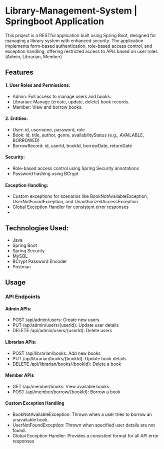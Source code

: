 # Library-Management-System | Springboot Application
  This project is a RESTful application built using Spring Boot, designed for managing a library system with enhanced security. The application implements form-based authentication, role-based access control, and exception handling, offering restricted access to APIs based on user roles (Admin, Librarian, Member)

## Features
#### 1. User Roles and Permissions:
  * Admin: Full access to manage users and books.
  * Librarian: Manage (create, update, delete) book records.
  * Member: View and borrow books.
#### 2. Entities:
 * User: id, username, password, role
 * Book: id, title, author, genre, availabilityStatus (e.g., AVAILABLE, BORROWED)
 * BorrowRecord: id, userId, bookId, borrowDate, returnDate
#### Security:
 * Role-based access control using Spring Security annotations
 * Password hashing using BCrypt
#### Exception Handling:
 * Custom exceptions for scenarios like BookNotAvailableException, UserNotFoundException, and UnauthorizedAccessException
 * Global Exception Handler for consistent error responses
 * 
## Technologies Used:
 * Java
 * Spring Boot
 * Spring Security
 * MySQL 
 * BCrypt Password Encoder
 * Postman



## Usage
### API Endpoints
#### Admin APIs:
  * POST /api/admin/users: Create new users
  * PUT /api/admin/users/{userId}: Update user details
  * DELETE /api/admin/users/{userId}: Delete users
#### Librarian APIs:
  * POST /api/librarian/books: Add new books
  * PUT /api/librarian/books/{bookId}: Update book details
  * DELETE /api/librarian/books/{bookId}: Delete a book
#### Member APIs
  * GET /api/member/books: View available books
  * POST /api/member/borrow/{bookId}: Borrow a book

#### Custom Exception Handling
  * BookNotAvailableException: Thrown when a user tries to borrow an unavailable book.
  * UserNotFoundException: Thrown when specified user details are not found.
  * Global Exception Handler: Provides a consistent format for all API error responses

